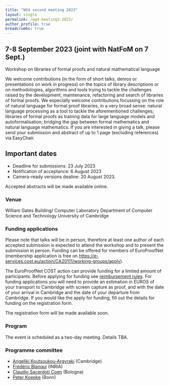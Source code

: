 ```yaml
---
title: "WG4 second meeting 2023"
layout: single
permalink: /wg4-meeting2-2023/
author_profile: true
breadcrumbs: true
---
```




## 7-8 September 2023 (joint with NatFoM on 7 Sept.)
Workshop on libraries of formal proofs and natural mathematical language 


We welcome contributions (in the form of short talks, demos or presentations on work in progress) on the topics of library descriptions or on methodologies, algorithms and tools trying to tackle the challenges raised by the development, maintenance, refactoring and search of libraries of formal proofs.
We especially welcome contributions focussing on the role of natural language for formal proof libraries, in a very broad sense: natural language processing as a tool to tackle the aforementioned challenges; 
libraries of formal proofs as training data for large language models and autoformalisation; bridging the gap between formal mathematics and natural language mathematics.
If you are interested in giving a talk, please send your submission and abstract of up to 1 page (excluding references) via EasyChair.


## Important dates
* Deadline for submissions: 23 July 2023
* Notification of acceptance: 6 August 2023
* Camera-ready versions dealine: 20 August 2023.

Accepted abstracts will be made available online.


### Venue
William Gates Building/ Computer Laboratory
Department of Computer Science and Technology
University of Cambridge


### Funding applications

Please note that talks will be in person, therefore at least one author of each accepted submission is expected to attend the workshop and to present the submission in person. 
Funding can be offered for members of EuroProofNet (membership application is free on https://e-services.cost.eu/action/CA20111/working-groups/apply).




The EuroProofNet COST action can provide funding for a limited amount of participants. Before applying for funding see [reimbursement rules](../reimbursement-rules). 
For funding applications you will need to provide an estimation in EUROS of your transport to Cambridge with screen capture as proof, and with the date of your arrival in Cambridge and the date of your departure from Cambridge.
If you would like the apply for funding, fill out the details for funding on the registration form.

The registration form will be made available soon.


### Program

The event is scheduled as a two-day meeting.
Details TBA.


### Programme committee

* [Angeliki Koutsoukou-Argyraki]() (Cambridge)
* [Frédéric Blanqui]() (INRIA)
* [Claudio Sacerdoti Coen]() (Bologna)
* [Peter Koepke]() (Bonn)
